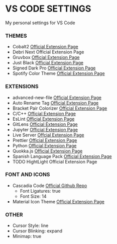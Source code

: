 # VS CODE SETTINGS

My personal settings for VS Code

### THEMES

- Cobalt2 <a href="https://marketplace.visualstudio.com/items?itemName=wesbos.theme-cobalt2">Official Extension Page</a>
- Debri Next <a hrerf="https://marketplace.visualstudio.com/items?itemName=sldobri.bunker">Official Extension Page</a>
- Gruvbox <a href="https://marketplace.visualstudio.com/items?itemName=jdinhlife.gruvbox">Official Extension Page</a>
- Just Black <a href="https://marketplace.visualstudio.com/items?itemName=nur.just-black">Official Extension Page</a>
- Signed Dark Pro <a href="https://marketplace.visualstudio.com/items?itemName=51gn3d.signed-dark-pro">Official Extension Page</a>
- Spotify Color Theme <a href="https://marketplace.visualstudio.com/items?itemName=oguhpereira.spotify-color-theme">Official Extension Page</a>

### EXTENSIONS

- advanced-new-file <a href="https://marketplace.visualstudio.com/items?itemName=patbenatar.advanced-new-file">Official Extension Page</a>
- Auto Rename Tag <a href="https://marketplace.visualstudio.com/items?itemName=formulahendry.auto-rename-tag">Official Extension Page</a>
- Bracket Pair Colorizer <a href="https://marketplace.visualstudio.com/items?itemName=CoenraadS.bracket-pair-colorizer">Official Extension Page</a>
- C/C++ <a href="https://marketplace.visualstudio.com/items?itemName=ms-vscode.cpptools">Official Extension Page</a>
- EsLint <a href="https://marketplace.visualstudio.com/items?itemName=dbaeumer.vscode-eslint">Official Extension Page</a>
- GitLens <a href="https://marketplace.visualstudio.com/items?itemName=eamodio.gitlens">Official Extension Page</a>
- Jupyter <a href="https://marketplace.visualstudio.com/items?itemName=ms-toolsai.jupyter">Official Extension Page</a>
- Live Server <a href="https://marketplace.visualstudio.com/items?itemName=ritwickdey.LiveServer">Offcial Extension Page</a>
- Prettier <a href="https://marketplace.visualstudio.com/items?itemName=esbenp.prettier-vscode">Official Extension Page</a>
- Python <a href="https://marketplace.visualstudio.com/items?itemName=ms-python.python">Official Extension Page</a>
- Quokka.js <a href="https://marketplace.visualstudio.com/items?itemName=WallabyJs.quokka-vscode">Official Extension Page</a>
- Spanish Language Pack <a href="https://marketplace.visualstudio.com/items?itemName=MS-CEINTL.vscode-language-pack-es">Official Extension Page</a>
- TODO HightLight <a heref="https://marketplace.visualstudio.com/items?itemName=wayou.vscode-todo-highlight">Official Extension Page</a>

### FONT AND ICONS

- Cascadia Code <a href="https://github.com/microsoft/cascadia-code">Official Github Repo</a>
  - Font Ligatures: true
  - Font Size: 14
- Material Icon Theme <a href="https://marketplace.visualstudio.com/items?itemName=PKief.material-icon-theme">Official Extension Page</a>

### OTHER

- Cursor Style: line
- Cursor Blinking: expand
- Minimap: true
